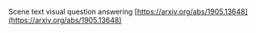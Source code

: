
Scene text visual question answering
[https://arxiv.org/abs/1905.13648](https://arxiv.org/abs/1905.13648)